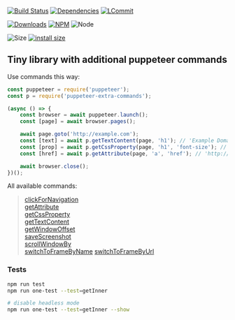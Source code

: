 [![Build Status](https://travis-ci.org/k03mad/puppeteer-extra-commands.svg?branch=master)](https://travis-ci.org/k03mad/puppeteer-extra-commands) [![Dependencies](https://david-dm.org/k03mad/puppeteer-extra-commands.svg)](https://github.com/k03mad/puppeteer-extra-commands/blob/master/package.json) [![LCommit](https://img.shields.io/github/last-commit/k03mad/puppeteer-extra-commands.svg)](https://github.com/k03mad/puppeteer-extra-commands/commits/master)

[![Downloads](https://img.shields.io/npm/dt/puppeteer-extra-commands.svg)](https://www.npmjs.com/package/puppeteer-extra-commands) [![NPM](https://img.shields.io/npm/v/puppeteer-extra-commands.svg)](https://www.npmjs.com/package/puppeteer-extra-commands) ![Node](https://img.shields.io/node/v/puppeteer-extra-commands.svg)

![Size](https://img.shields.io/github/repo-size/k03mad/puppeteer-extra-commands.svg) [![install size](https://packagephobia.now.sh/badge?p=puppeteer-extra-commands)](https://packagephobia.now.sh/result?p=puppeteer-extra-commands)

## Tiny library with additional puppeteer commands

Use commands this way:

```js
const puppeteer = require('puppeteer');
const p = require('puppeteer-extra-commands');

(async () => {
    const browser = await puppeteer.launch();
    const [page] = await browser.pages();

    await page.goto('http://example.com');
    const [text] = await p.getTextContent(page, 'h1'); // 'Example Domain'
    const [prop] = await p.getCssProperty(page, 'h1', 'font-size'); // '32px'
    const [href] = await p.getAttribute(page, 'a', 'href'); // 'http://www.iana.org/domains/example'

    await browser.close();
})();
```

All available commands:

> [clickForNavigation](https://github.com/k03mad/puppeteer-extra-commands/blob/master/commands/clickForNavigation.js)\
> [getAttribute](https://github.com/k03mad/puppeteer-extra-commands/blob/master/commands/getAttribute.js)\
> [getCssProperty](https://github.com/k03mad/puppeteer-extra-commands/blob/master/commands/getCssProperty.js)\
> [getTextContent](https://github.com/k03mad/puppeteer-extra-commands/blob/master/commands/getInnerText.js)\
> [getWindowOffset](https://github.com/k03mad/puppeteer-extra-commands/blob/master/commands/getWindowOffset.js)\
> [saveScreenshot](https://github.com/k03mad/puppeteer-extra-commands/blob/master/commands/saveScreenshot.js)\
> [scrollWindowBy](https://github.com/k03mad/puppeteer-extra-commands/blob/master/commands/scrollWindowBy.js)\
> [switchToFrameByName](https://github.com/k03mad/puppeteer-extra-commands/blob/master/commands/switchToFrameByName.js)
> [switchToFrameByUrl](https://github.com/k03mad/puppeteer-extra-commands/blob/master/commands/switchToFrameByUrl.js)

### Tests

```bash
npm run test
npm run one-test --test=getInner

# disable headless mode
npm run one-test --test=getInner --show
```
